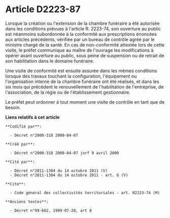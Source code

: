 # Article D2223-87

Lorsque la création ou l'extension de la chambre funéraire a été autorisée dans les conditions prévues à l'article R.
2223-74, son ouverture au public est néanmoins subordonnée à la conformité aux prescriptions énoncées aux articles
précédents, vérifiée par un bureau de contrôle agréé par le ministre chargé de la santé. En cas de non-conformité attestée
lors de cette visite, le préfet communique au maître de l'ouvrage les modifications à opérer avant ouverture au public, sous
peine de suspension ou de retrait de son habilitation dans le domaine funéraire.

Une visite de conformité est ensuite assurée dans les mêmes conditions lorsque des travaux touchant la configuration,
l'équipement ou l'organisation interne de la chambre funéraire ont été réalisés, et dans les six mois qui précèdent le
renouvellement de l'habilitation de l'entreprise, de l'association, de la régie ou de l'établissement gestionnaire.

Le préfet peut ordonner à tout moment une visite de contrôle en tant que de besoin.

**Liens relatifs à cet article**

	**Codifié par**:

	  - Décret n°2000-318 2000-04-07

	**Créé par**:

	  - Décret n°2000-318 2000-04-07 jorf 9 avril 2000

	**Cité par**:

	  - Décret n°2011-1304 du 14 octobre 2011 (V)
	  - Décret n°2011-1304 du 14 octobre 2011 - art. 6 (V)

	**Cite**:

	  - Code général des collectivités territoriales - art. R2223-74 (M)

	**Anciens textes**:

	  - Décret n°99-662, 1999-07-28, art 8
